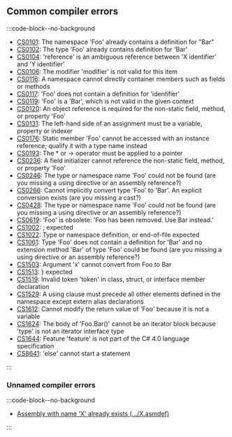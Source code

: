 ## Common compiler errors
:::code-block--no-background
- [CS0101](../../Compiler%20Errors/CS0101.md): The namespace 'Foo' already contains a definition for "Bar"
- [CS0102](../../Compiler%20Errors/CS0102.md): The type 'Foo' already contains definition for 'Bar'
- [CS0104](../../Compiler%20Errors/CS0104.md): 'reference' is an ambiguous reference between 'X identifier' and 'Y identifier'
- [CS0106](../../Compiler%20Errors/CS0106.md): The modifier 'modifier' is not valid for this item
- [CS0116](../../Compiler%20Errors/CS0116.md): A namespace cannot directly container members such as fields or methods
- [CS0117](../../Compiler%20Errors/CS0117.md): 'Foo' does not contain a definition for 'identifier'
- [CS0119](../../Compiler%20Errors/CS0119.md): 'Foo' is a 'Bar', which is not valid in the given context
- [CS0120](../../Compiler%20Errors/CS0120.md): An object reference is required for the non-static field, method, or property 'Foo'
- [CS0131](../../Compiler%20Errors/CS0131.md): The left-hand side of an assignment must be a variable, property or indexer
- [CS0176](../../Compiler%20Errors/CS0176.md): Static member 'Foo' cannot be accessed with an instance reference; qualify it with a type name instead
- [CS0193](../../Compiler%20Errors/CS0193.md): The * or -> operator must be applied to a pointer
- [CS0236](../../Compiler%20Errors/CS0236.md): A field initializer cannot reference the non-static field, method, or property 'Foo'
- [CS0246](../../Compiler%20Errors/CS0246.md): The type or namespace name 'Foo' could not be found (are you missing a using directive or an assembly reference?)
- [CS0266](../../Compiler%20Errors/CS0266.md): Cannot implicitly convert type 'Foo' to 'Bar'. An explicit conversion exists (are you missing a cast?)
- [CS0428](../../Compiler%20Errors/CS0428.md): The type or namespace name 'Foo' could not be found (are you missing a using directive or an assembly reference?)
- [CS0619](../../Compiler%20Errors/CS0619.md): 'Foo' is obsolete: 'Foo has been removed. Use Bar instead.'
- [CS1002](../../Compiler%20Errors/CS1002.md): ; expected
- [CS1022](../../Compiler%20Errors/CS1022.md): Type or namespace definition, or end-of-file expected
- [CS1061](../../Compiler%20Errors/CS1061.md): Type 'Foo' does not contain a definition for 'Bar' and no extension method 'Bar' of type 'Foo' could be found (are you missing a using directive or an assembly reference?)
- [CS1503](../../Compiler%20Errors/CS1503.md): Argument 'x' cannot convert from Foo to Bar
- [CS1513](../../Compiler%20Errors/CS1513.md): } expected
- [CS1519](../../Compiler%20Errors/CS1519.md): Invalid token 'token' in class, struct, or interface member declaration
- [CS1529](../../Compiler%20Errors/CS1529.md): A using clause must precede all other elements defined in the namespace except extern alias declarations
- [CS1612](../../Compiler%20Errors/CS1612.md): Cannot modify the return value of 'Foo' because it is not a variable
- [CS1624](../../Compiler%20Errors/CS1624.md): The body of 'Foo.Bar()' cannot be an iterator block because 'type' is not an iterator interface type
- [CS1644](../../Compiler%20Errors/CS1644.md): Feature 'feature' is not part of the C# 4.0 language specification
- [CS8641](../../Compiler%20Errors/CS8641.md): 'else' cannot start a statement

:::

### Unnamed compiler errors

:::code-block--no-background
- [Assembly with name 'X' already exists (.../X.asmdef)](../../Compiler%20Errors/Duplicated%20Assemblies.md)

:::
